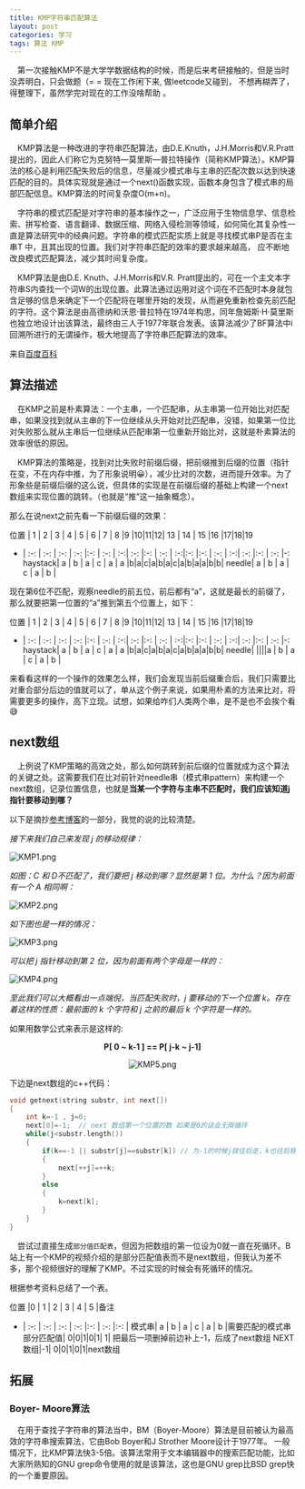 ```yaml
---
title: KMP字符串匹配算法
layout: post
categories: 学习
tags: 算法 KMP
---
```


&emsp;第一次接触KMP不是大学学数据结构的时候，而是后来考研接触的，但是当时没弄明白，只会做题（= = 现在工作闲下来, 做leetcode又碰到， 不想再糊弄了，得整理下，虽然学完对现在的工作没啥帮助 。

## 简单介绍

&emsp;KMP算法是一种改进的字符串匹配算法，由D.E.Knuth，J.H.Morris和V.R.Pratt提出的，因此人们称它为克努特—莫里斯—普拉特操作（简称KMP算法）。KMP算法的核心是利用匹配失败后的信息，尽量减少模式串与主串的匹配次数以达到快速匹配的目的。具体实现就是通过一个next()函数实现，函数本身包含了模式串的局部匹配信息。KMP算法的时间复杂度O(m+n)。

&emsp;字符串的模式匹配是对字符串的基本操作之一，广泛应用于生物信息学、信息检索、拼写检查、语言翻译、数据压缩、网络入侵检测等领域，如何简化其复杂性一直是算法研究中的经典问题。字符串的模式匹配实质上就是寻找模式串P是否在主串T 中，且其出现的位置。我们对字符串匹配的效率的要求越来越高， 应不断地改良模式匹配算法，减少其时间复杂度。

&emsp;KMP算法是由D.E. Knuth、J.H.Morris和V.R. Pratt提出的，可在一个主文本字符串S内查找一个词W的出现位置。此算法通过运用对这个词在不匹配时本身就包含足够的信息来确定下一个匹配将在哪里开始的发现，从而避免重新检查先前匹配的字符。这个算法是由高德纳和沃恩·普拉特在1974年构思，同年詹姆斯·H·莫里斯也独立地设计出该算法，最终由三人于1977年联合发表。该算法减少了BF算法中i回溯所进行的无谓操作，极大地提高了字符串匹配算法的效率。

来自[百度百科](https://baike.baidu.com/item/kmp%E7%AE%97%E6%B3%95/10951804?fromtitle=KMP&fromid=10158450&fr=aladdin)

## 算法描述 

&emsp;在KMP之前是朴素算法：一个主串，一个匹配串，从主串第一位开始比对匹配串，如果没找到就从主串的下一位继续从头开始对比匹配串，没错，如果第一位比对失败那么就从主串后一位继续从匹配串第一位重新开始比对，这就是朴素算法的效率很低的原因。

&emsp;KMP算法的策略是，找到对比失败时前缀后缀，把前缀推到后缀的位置（指针在变，不在内存中推，为了形象说明😀），减少比对的次数，进而提升效率。为了形象些是前缀后缀的这么说，但具体的实现是在前缀后缀的基础上构建一个next数组来实现位置的跳转。（也就是“推”这一抽象概念）。

那么在说next之前先看一下前缀后缀的效果：

位置 | 1 | 2 | 3 | 4 | 5 | 6 | 7 | 8 |9 |10|11|12| 13 | 14 | 15 |16 |17|18|19
- | :-: | :-: | :-: | :-: |:-: | :-: | :-:| :-: |:-: | :-: | :-:|:-: |:-: | :-: | :-:| :-: |:-: | :-: |-:
haystack| a | b | a | c | a | a |b|a|c|a|b|a|c|a|b|a|a|b|b|
 needle| a | b | a | c | a | b |

 现在第6位不匹配，观察needle的前五位，前后都有“a”，这就是最长的前缀了，那么就要把第一位置的“a”推到第五个位置上，如下：


 位置 | 1 | 2 | 3 | 4 | 5 | 6 | 7 | 8 |9 |10|11|12| 13 | 14 | 15 |16 |17|18|19
- | :-: | :-: | :-: | :-: |:-: | :-: | :-:| :-: |:-: | :-: | :-:|:-: |:-: | :-: | :-:| :-: |:-: | :-: |-:
haystack| a | b | a | c | a | a |b|a|c|a|b|a|c|a|b|a|a|b|b|
 needle| ||||a | b | a | c | a | b |

来看看这样的一个操作的效果怎么样，我们会发现当前后缀重合后，我们只需要比对重合部分后边的值就可以了，单从这个例子来说，如果用朴素的方法来比对，将需要更多的操作，高下立现。试想，如果给咋们人类两个串，是不是也不会挨个看😅

## next数组

&emsp;上例说了KMP策略的高效之处，那么如何跳转到前后缀的位置就成为这个算法的关键之处。这需要我们在比对前针对needle串（模式串pattern）来构建一个next数组，记录位置信息，也就是<b>当某一个字符与主串不匹配时，我们应该知道j指针要移动到哪？</b>

以下是摘抄[参考博客](https://www.cnblogs.com/yjiyjige/p/3263858.html)的一部分，我觉的说的比较清楚。

_接下来我们自己来发现 j 的移动规律：_

![KMP1.png](https://i.loli.net/2020/04/16/2dE4rSvYhwMsGUR.png)


_如图：C 和 D不匹配了，我们要把 j 移动到哪？显然是第 1 位。为什么？因为前面有一个 A 相同啊：_


![KMP2.png](https://i.loli.net/2020/04/16/wVftDavS64LMjhI.png)


_如下图也是一样的情况：_

![KMP3.png](https://i.loli.net/2020/04/16/VYFrGwiNcmpCoAd.png)

_可以把 j 指针移动到第 2 位，因为前面有两个字母是一样的：_

![KMP4.png](https://i.loli.net/2020/04/16/AFJT84xiRj3Uco9.png)

_至此我们可以大概看出一点端倪，当匹配失败时，j 要移动的下一个位置 k。存在着这样的性质：最前面的 k 个字符和 j 之前的最后 k 个字符是一样的。_

如果用数学公式来表示是这样的:

<div align=center>

<b>P[ 0 ~ k-1 ] == P[ j-k ~ j-1]</b>

![KMP5.png](https://i.loli.net/2020/04/16/7bTLykO1Rn9r4wg.png)

</div>

下边是next数组的c++代码：
```c++
void getnext(string substr, int next[])
{
    int k=-1 , j=0;
    next[0]=-1;  // next 数组第一个位置的数 如果是0的话会无限循环
    while(j<substr.length())
    {
        if(k==-1 || substr[j]==substr[k]) // 为-1的时候j就往后走，k也往后移
        {
            next[++j]=++k;
        }
        else
        {
            k=next[k];
        }
    }
}
```

&emsp;尝试过直接生成`部分值匹配表`，但因为把数组的第一位设为0就一直在死循环。B站上有一个KMP的视频介绍的是部分匹配值表而不是next数组，但我认为差不多，那个视频很好的理解了KMP。不过实现的时候会有死循环的情况。


根据参考资料总结了一个表。


位置 |0 | 1 | 2 | 3 | 4 | 5 |备注
- | :-: | :-: | :-: | :-: |:-: | :-: |:-: |
 模式串| a | b | a | c | a | b |需要匹配的模式串
 部分匹配值| 0|0|1|0|1| 1| 把最后一项删掉前边补上-1，后成了next数组
NEXT数组|-1| 0|0|1|0|1|next数组


## 拓展

### Boyer- Moore算法

&emsp;在用于查找子字符串的算法当中，BM（Boyer-Moore）算法是目前被认为最高效的字符串搜索算法，它由Bob Boyer和J Strother Moore设计于1977年。 一般情况下，比KMP算法快3-5倍。该算法常用于文本编辑器中的搜索匹配功能，比如大家所熟知的GNU grep命令使用的就是该算法，这也是GNU grep比BSD grep快的一个重要原因。